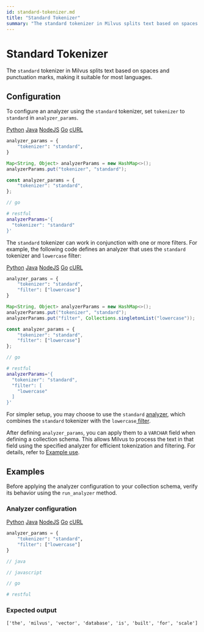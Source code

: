```yaml
---
id: standard-tokenizer.md
title: "Standard Tokenizer"
summary: "The standard tokenizer in Milvus splits text based on spaces and punctuation marks, making it suitable for most languages."
---
```


# Standard Tokenizer

The `standard` tokenizer in Milvus splits text based on spaces and punctuation marks, making it suitable for most languages.

## Configuration

To configure an analyzer using the `standard` tokenizer, set `tokenizer` to `standard` in `analyzer_params`.

<div class="multipleCode">
    <a href="#python">Python</a>
    <a href="#java">Java</a>
    <a href="#javascript">NodeJS</a>
    <a href="#go">Go</a>
    <a href="#bash">cURL</a>
</div>

```python
analyzer_params = {
    "tokenizer": "standard",
}
```

```java
Map<String, Object> analyzerParams = new HashMap<>();
analyzerParams.put("tokenizer", "standard");
```

```javascript
const analyzer_params = {
    "tokenizer": "standard",
};
```

```go
// go
```

```bash
# restful
analyzerParams='{
  "tokenizer": "standard"
}'
```

The `standard` tokenizer can work in conjunction with one or more filters. For example, the following code defines an analyzer that uses the `standard` tokenizer and `lowercase` filter:

<div class="multipleCode">
    <a href="#python">Python</a>
    <a href="#java">Java</a>
    <a href="#javascript">NodeJS</a>
    <a href="#go">Go</a>
    <a href="#bash">cURL</a>
</div>

```python
analyzer_params = {
    "tokenizer": "standard",
    "filter": ["lowercase"]
}
```

```java
Map<String, Object> analyzerParams = new HashMap<>();
analyzerParams.put("tokenizer", "standard");
analyzerParams.put("filter", Collections.singletonList("lowercase"));
```

```javascript
const analyzer_params = {
    "tokenizer": "standard",
    "filter": ["lowercase"]
};
```

```go
// go
```

```bash
# restful
analyzerParams='{
  "tokenizer": "standard",
  "filter": [
    "lowercase"
  ]
}'
```

<div class="alert note">

For simpler setup, you may choose to use the `standard` [analyzer](standard-analyzer.md), which combines the `standard` tokenizer with the `lowercase`[ filter](lowercase-filter.md).

</div>

After defining `analyzer_params`, you can apply them to a `VARCHAR` field when defining a collection schema. This allows Milvus to process the text in that field using the specified analyzer for efficient tokenization and filtering. For details, refer to [Example use](analyzer-overview.md#Example-use).

## Examples

Before applying the analyzer configuration to your collection schema, verify its behavior using the `run_analyzer` method.

### Analyzer configuration

<div class="multipleCode">
    <a href="#python">Python</a>
    <a href="#java">Java</a>
    <a href="#javascript">NodeJS</a>
    <a href="#go">Go</a>
    <a href="#bash">cURL</a>
</div>

```python
analyzer_params = {
    "tokenizer": "standard",
    "filter": ["lowercase"]
}
```

```java
// java
```

```javascript
// javascript
```

```go
// go
```

```bash
# restful
```

### Expected output

```plaintext
['the', 'milvus', 'vector', 'database', 'is', 'built', 'for', 'scale']
```


